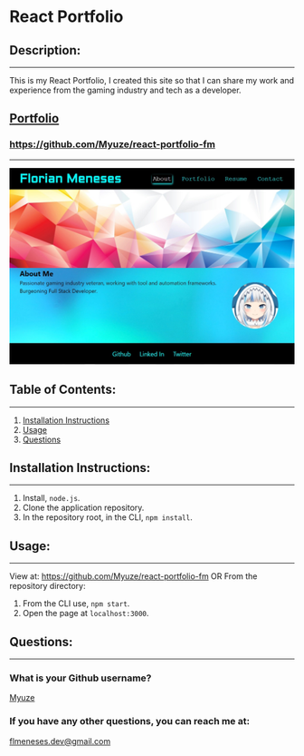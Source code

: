 # React Portfolio

## Description:

---
This is my React Portfolio, I created this site so that I can share my work and experience from the gaming industry and tech as a developer.

## [Portfolio](https://myuze.github.io/react-portfolio-fm/)
### https://github.com/Myuze/react-portfolio-fm
---
![Portfolio](react-folio.jpg)

## Table of Contents:

---
1. [Installation Instructions](#installation-instructions)
2. [Usage](#usage)
3. [Questions](#questions)

## Installation Instructions:

---
1. Install, `node.js`.
2. Clone the application repository.
3. In the repository root, in the CLI, `npm install`.

## Usage:

---
View at: https://github.com/Myuze/react-portfolio-fm
OR
From the repository directory:
1. From the CLI use, `npm start`.
2. Open the page at `localhost:3000`.

## Questions:

---

### What is your Github username?

[Myuze](https://github.com/Myuze)

### If you have any other questions, you can reach me at:

[flmeneses.dev@gmail.com](mailto:flmeneses.dev@gmail.com)
